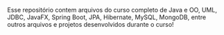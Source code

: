 Esse repositório contem arquivos do curso completo de Java e OO, UML, JDBC, JavaFX, Spring Boot, JPA, Hibernate, MySQL, MongoDB, entre outros arquivos e projetos desenvolvidos durante o curso!